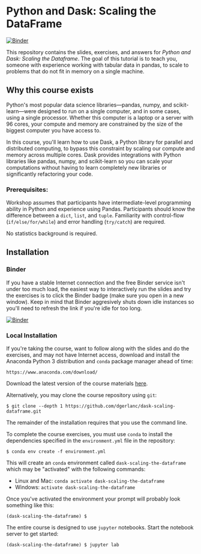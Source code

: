 # Python and Dask: Scaling the DataFrame

[![Binder](https://mybinder.org/badge_logo.svg)](https://mybinder.org/v2/gh/dgerlanc/dask-scaling-dataframe/master?urlpath=lab)

This repository contains the slides, exercises, and answers for *Python and Dask: Scaling the Dataframe*. The goal of this tutorial is to teach you, someone with experience working with tabular data in pandas, to scale to problems that do not fit in memory on a single machine.

## Why this course exists

Python's most popular data science libraries—pandas, numpy, and
scikit-learn—were designed to run on a single computer, and in some cases, using
a single processor. Whether this computer is a laptop or a server with 96 cores,
your compute and memory are constrained by the size of the biggest computer you
have access to.

In this course, you'll learn how to use Dask, a Python library for parallel and
distributed computing, to bypass this constraint by scaling our compute and
memory across multiple cores. Dask provides integrations with Python libraries
like pandas, numpy, and scikit-learn so you can scale your computations without
having to learn completely new libraries or significantly refactoring your code.

### Prerequisites:

Workshop assumes that participants have intermediate-level programming ability
in Python and experience using Pandas. Participants should know the difference
between a `dict`, `list`, and `tuple`. Familiarity with control-flow
(`if/else/for/while`) and error handling (`try/catch`) are required.

No statistics background is required.

## Installation

### Binder

If you have a stable Internet connection and the free Binder service isn't under too much load, the easiest way to interactively run the slides and try the exercises is to click the
Binder badge (make sure you open in a new window). Keep in mind that Binder aggresively shuts down idle instances so you'll need to refresh the link if you're idle for too long.

[![Binder](https://mybinder.org/badge_logo.svg)](https://mybinder.org/v2/gh/dgerlanc/dask-scaling-dataframe/master?urlpath=lab)

### Local Installation

If you're taking the course, want to follow along with the slides and do the
exercises, and may not have Internet access, download and
install the Anaconda Python 3 distribution and `conda` package manager
ahead of time:

```
https://www.anaconda.com/download/
```

Download the latest version of the course materials
[here](https://github.com/dgerlanc/dask-scaling-dataframe/archive/master.zip).

Alternatively, you may clone the course repository using `git`:

```
$ git clone --depth 1 https://github.com/dgerlanc/dask-scaling-dataframe.git
```

The remainder of the installation requires that you use the command line.

To complete the course exercises, you must use `conda` to install the
dependencies specified in the `environment.yml` file in the repository:

```
$ conda env create -f environment.yml
```

This will create an `conda` environment called `dask-scaling-the-dataframe` which may be
"activated" with the following commands:

* Linux and Mac: `conda activate dask-scaling-the-dataframe`
* Windows: `activate dask-scaling-the-dataframe`

Once you've activated the environment your prompt will probably
look something like this:

```
(dask-scaling-the-dataframe) $
```

The entire course is designed to use `jupyter` notebooks. Start the
notebook server to get started:

```
(dask-scaling-the-dataframe) $ jupyter lab
```
